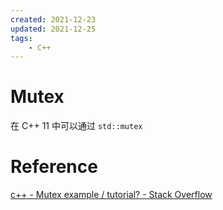 ```yaml
---
created: 2021-12-23
updated: 2021-12-25
tags:
    - C++
---
```


# Mutex

在 C++ 11 中可以通过 `std::mutex` 

# Reference
[c++ - Mutex example / tutorial? - Stack Overflow](https://stackoverflow.com/questions/4989451/mutex-example-tutorial)

